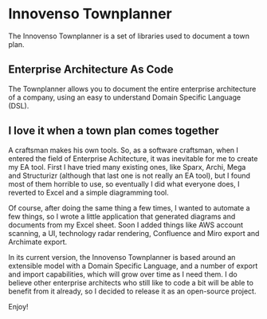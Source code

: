 # Innovenso Townplanner

The Innovenso Townplanner is a set of libraries used to document a town plan.

## Enterprise Architecture As Code

The Townplanner allows you to document the entire enterprise architecture of a company, using an easy to understand
Domain Specific Language (DSL).

## I love it when a town plan comes together

A craftsman makes his own tools. So, as a software craftsman, when I entered the field of Enterprise Achitecture, it
was inevitable for me to create my EA tool. First I have tried many existing ones, like Sparx, Archi, Mega and Structurizr (although that last one is not really an EA tool),
but I found most of them horrible to use, so eventually I did what everyone does, I reverted to Excel and a simple diagramming tool.

Of course, after doing the same thing a few times, I wanted to automate a few things, so I wrote a little application that
generated diagrams and documents from my Excel sheet. Soon I added things like AWS account scanning, a UI, technology radar
rendering, Confluence and Miro export and Archimate export.

In its current version, the Innovenso Townplanner is based around an extensible model with a Domain Specific Language,
and a number of export and import capabilities, which will grow over time as I need them. I do believe other enterprise
architects who still like to code a bit will be able to benefit from it already, so I decided to release it as an
open-source project.

Enjoy!
